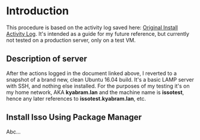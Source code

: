 # Introduction

This procedure is based on the activity log saved here: [Original Install Activity Log](original-test-log.md). It's intended as a guide for my future reference, but currently not tested on a production server, only on a test VM.

## Description of server

After the actions logged in the document linked above, I reverted to a snapshot of a brand new, clean Ubuntu 16.04 build. It's a basic LAMP server with SSH, and nothing else installed. For the purposes of my testing it's on my home network, AKA **kyabram.lan** and the machine name is **issotest**, hence any later references to **issotest.kyabram.lan**, etc.

## Install Isso Using Package Manager

Abc...
